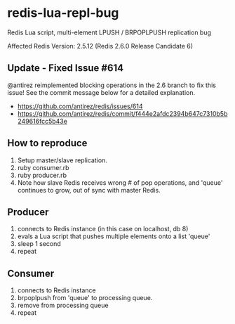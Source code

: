 redis-lua-repl-bug
==================

Redis Lua script, multi-element LPUSH / BRPOPLPUSH replication bug

Affected Redis Version: 2.5.12 (Redis 2.6.0 Release Candidate 6)

## Update - Fixed Issue #614

@antirez reimplemented blocking operations in the 2.6 branch to fix this issue!
See the commit message below for a detailed explanation.

* https://github.com/antirez/redis/issues/614
* https://github.com/antirez/redis/commit/f444e2afdc2394b647c7310b5b249616fcc5b43e

## How to reproduce

1. Setup master/slave replication.
2. ruby consumer.rb
3. ruby producer.rb
4. Note how slave Redis receives wrong # of pop operations, and 'queue'
   continues to grow, out of sync with master Redis.

## Producer

1. connects to Redis instance (in this case on localhost, db 8)
2. evals a Lua script that pushes multiple elements onto a list 'queue'
3. sleep 1 second
4. repeat

## Consumer

1. connects to Redis instance
2. brpoplpush from 'queue' to processing queue.
3. remove from processing queue
4. repeat